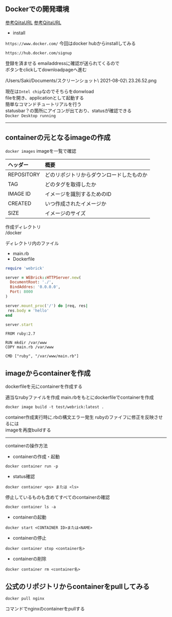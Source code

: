 
## Dockerでの開発環境

[参考QiitaURL](https://qiita.com/kurkuru/items/127fa99ef5b2f0288b81)
[参考QiitaURL](https://qiita.com/ama_keshi/items/b4c47a4aca5d48f2661c)
- install

```https://www.docker.com/```
今回はdocker hubからinstallしてみる  
```
https://hub.docker.com/signup
```
登録を済ませる
emailaddressに確認が送られてくるので  
ボタンをclickしてdownloadpageへ進む  

/Users/Saki/Documents/スクリーンショット\ 2021-08-02\ 23.26.52.png 

現在は```Intel chip```なのでそちらをdonwload  
fileを開き、applicationとして起動する  
簡単なコマンドチュートリアルを行う  
statusbar？の箇所にアイコンが出ており、statusが確認できる  
```Docker Desktop running```

---
## containerの元となるimageの作成

```docker images```
imageを一覧で確認

|ヘッダー|概要| 
|:-|:-|
|REPOSITORY|どのリポジトリからダウンロードしたものか|
|TAG|どのタグを取得したか|
|IMAGE ID|イメージを識別するためのID|
|CREATED|いつ作成されたイメージか|
|SIZE|イメージのサイズ|

作成ディレクトリ  
/docker  

ディレクトリ内のファイル  
- main.rb
- Dockerfile 


```ruby:main.rb
require 'webrick'

server = WEBrick::HTTPServer.new(
  DocumentRoot: './',
  BindAddres: '0.0.0.0',
  Port: 8000
)

server.mount_proc('/') do |req, res|
 res.body = 'hello'
end

server.start
```

```Dockerfile:Dockerfile
FROM ruby:2.7

RUN mkdir /var/www
COPY main.rb /var/www

CMD ["ruby", "/var/www/main.rb"]
```

## imageからcontainerを作成
dockerfileを元にcontainerを作成する

適当なrubyファイルを作成
main.rbをもとにdockerfileでcontainerを作成

```
docker image build -t test/webrick:latest .
```
container作成実行時に.rbの構文エラー発生
rubyのファイフに修正を反映させるには  
imageを再度buildする

---
containerの操作方法

- containerの作成・起動
```
docker container run -p 
```

- status確認  
```
docker container <ps> または <ls>
```

停止しているものも含めてすべてのcontainerの確認
```
docker container ls -a
```

- containerの起動
```
docker start <CONTAINER ID>または<NAME>
```

- containerの停止
```
docker container stop <container名>
```

- containerの削除
```
docker container rm <container名>
```

## 公式のリポジトリからcontainerをpullしてみる

```
docker pull nginx
```
コマンドでnginxのcontainerをpullする

